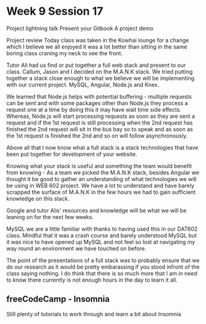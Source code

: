 # Week 9 Session 17
Project lightning talk
Present your Gitbook 
A project demo

Project review
Today class was taken in the Kowhai lounge for a change which I believe we all enjoyed it was a lot better than sitting in the same boring class craning my neck to see the front.

Tutor Ali had us find or put together a full web stack and present to our class. Callum, Jason and I decided on the M.A.N.K stack. We tried putting together a stack close enough to what we believe we will be implementing with our current project. MySQL, Angular, Node.js and Knex.

We learned that Node.js helps with potential buffering - multiple requests can be sent and with some packages other than Node.js they process a request one at a time by doing this it may have wait time side effects. Whereas, Node.js will start processing requests as soon as they are sent a request and if the 1st request is still processing when the 2nd request has finished the 2nd request will sit in the bus bay so to speak and as soon as the 1st request is finished the 2nd and so on will follow asynchronously.

Above all that I now know what a full stack is a stack technologies that have been put together for development of your website.

Knowing what your stack is useful and something the team would benefit from knowing - As a team we picked the M.A.N.K stack, besides Angular we thought it be good to gather an understanding of what technologies we will be using in WEB 602 project. 
We have a lot to understand and have barely scrapped the surface of M.A.N.K in the few hours we had to gain sufficient knowledge on this stack.

Google and tutor Alis' resources and knowledge will be what we will be leaning on for the next few weeks. 

MySQL we are a little familiar with thanks to having used this in our DAT602 class. Mindful that it was a crash course and barely understood MySQL but it was nice to have opened up MySQL and not feel so lost at navigating my way round an environment we have touched on before.

The point of the presentations of a full stack was to probably ensure that we do our research as it would be pretty embarassing if you stood infront of the class saying nothing. I do think that there is so much more that I am in need to know there currently is not enough hours in the day to learn it all.

## freeCodeCamp - Insomnia
Still plenty of tutorials to work through and learn a bit about Insomnia

